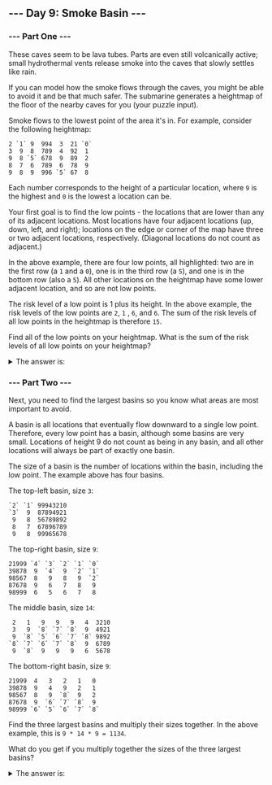 ## --- Day 9: Smoke Basin ---

### --- Part One ---

These caves seem to be lava tubes. Parts are even still volcanically active; small hydrothermal vents release smoke into
the caves that slowly settles like rain.

If you can model how the smoke flows through the caves, you might be able to avoid it and be that much safer. The
submarine generates a heightmap of the floor of the nearby caves for you (your puzzle input).

Smoke flows to the lowest point of the area it's in. For example, consider the following heightmap:

```
2 `1` 9  994  3  21 `0`
3  9  8  789  4  92  1
9  8 `5` 678  9  89  2
8  7  6  789  6  78  9
9  8  9  996 `5` 67  8
```

Each number corresponds to the height of a particular location, where `9` is the highest and `0` is the lowest a
location can be.

Your first goal is to find the low points - the locations that are lower than any of its adjacent locations. Most
locations have four adjacent locations (up, down, left, and right); locations on the edge or corner of the map have
three or two adjacent locations, respectively. (Diagonal locations do not count as adjacent.)

In the above example, there are four low points, all highlighted: two are in the first row (a `1` and a `0`), one is in
the third row (a `5`), and one is in the bottom row (also a `5`). All other locations on the heightmap have some lower
adjacent location, and so are not low points.

The risk level of a low point is 1 plus its height. In the above example, the risk levels of the low points are `2`, `1`
, `6`, and `6`. The sum of the risk levels of all low points in the heightmap is therefore `15`.

Find all of the low points on your heightmap. What is the sum of the risk levels of all low points on your heightmap?

<details>
  	<summary>The answer is:</summary>
	580
</details>

### --- Part Two ---

Next, you need to find the largest basins so you know what areas are most important to avoid.

A basin is all locations that eventually flow downward to a single low point. Therefore, every low point has a basin,
although some basins are very small. Locations of height 9 do not count as being in any basin, and all other locations
will always be part of exactly one basin.

The size of a basin is the number of locations within the basin, including the low point. The example above has four
basins.

The top-left basin, size `3`:

```
`2` `1` 99943210
`3`  9  87894921
 9   8  56789892
 8   7  67896789
 9   8  99965678
```

The top-right basin, size `9`:

```
21999 `4` `3` `2` `1` `0`
39878  9  `4`  9  `2` `1`
98567  8   9   8   9  `2`
87678  9   6   7   8   9
98999  6   5   6   7   8
```

The middle basin, size `14`:

```
 2   1   9   9   9   4  3210
 3   9  `8` `7` `8`  9  4921
 9  `8` `5` `6` `7` `8` 9892
`8` `7` `6` `7` `8`  9  6789
 9  `8`  9   9   9   6  5678
```

The bottom-right basin, size `9`:

```
21999  4   3   2   1   0
39878  9   4   9   2   1
98567  8   9  `8`  9   2
87678  9  `6` `7` `8`  9
98999 `6` `5` `6` `7` `8`
```

Find the three largest basins and multiply their sizes together. In the above example, this is `9 * 14 * 9 = 1134`.

What do you get if you multiply together the sizes of the three largest basins?

<details>
  	<summary>The answer is:</summary>
	856716
</details>
